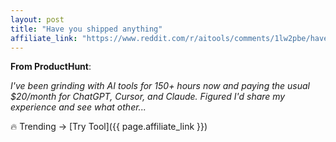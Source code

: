 ```yaml
---
layout: post
title: "Have you shipped anything"
affiliate_link: "https://www.reddit.com/r/aitools/comments/1lw2pbe/have_you_shipped_anything/?ref=autoverse&utm_source=autoverse"
---
```


**From ProductHunt**:  
*<!-- SC_OFF --><div class='md'><p>I've been grinding with AI tools for 150+ hours now and paying the usual $20/month for ChatGPT, Cursor, and Claude. Figured I'd share my experience and see what other...*

🔥 Trending → [Try Tool]({{ page.affiliate_link }})  

